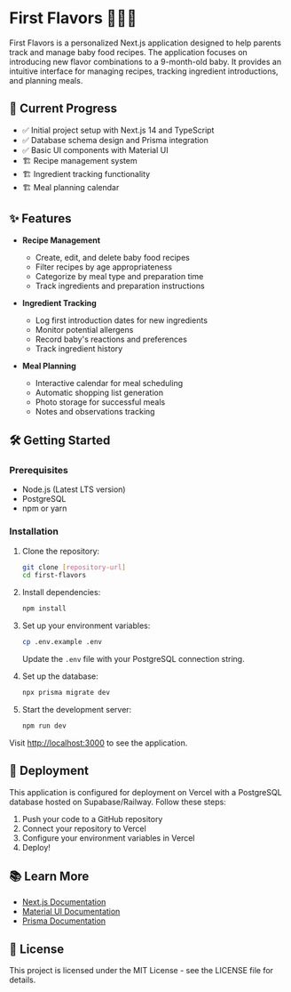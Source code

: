 # First Flavors 🍎🍌🥦

First Flavors is a personalized Next.js application designed to help parents track and manage baby food recipes. The application focuses on introducing new flavor combinations to a 9-month-old baby. It provides an intuitive interface for managing recipes, tracking ingredient introductions, and planning meals.

## 🚀 Current Progress

- ✅ Initial project setup with Next.js 14 and TypeScript
- ✅ Database schema design and Prisma integration
- ✅ Basic UI components with Material UI
- 🏗️ Recipe management system
- 🏗️ Ingredient tracking functionality
- 🏗️ Meal planning calendar

## ✨ Features

- **Recipe Management**
  - Create, edit, and delete baby food recipes
  - Filter recipes by age appropriateness
  - Categorize by meal type and preparation time
  - Track ingredients and preparation instructions

- **Ingredient Tracking**
  - Log first introduction dates for new ingredients
  - Monitor potential allergens
  - Record baby's reactions and preferences
  - Track ingredient history

- **Meal Planning**
  - Interactive calendar for meal scheduling
  - Automatic shopping list generation
  - Photo storage for successful meals
  - Notes and observations tracking

## 🛠️ Getting Started

### Prerequisites

- Node.js (Latest LTS version)
- PostgreSQL
- npm or yarn

### Installation

1. Clone the repository:
   ```bash
   git clone [repository-url]
   cd first-flavors
   ```

2. Install dependencies:
   ```bash
   npm install
   ```

3. Set up your environment variables:
   ```bash
   cp .env.example .env
   ```
   Update the `.env` file with your PostgreSQL connection string.

4. Set up the database:
   ```bash
   npx prisma migrate dev
   ```

5. Start the development server:
   ```bash
   npm run dev
   ```

Visit [http://localhost:3000](http://localhost:3000) to see the application.

## 🚀 Deployment

This application is configured for deployment on Vercel with a PostgreSQL database hosted on Supabase/Railway. Follow these steps:

1. Push your code to a GitHub repository
2. Connect your repository to Vercel
3. Configure your environment variables in Vercel
4. Deploy!

## 📚 Learn More

- [Next.js Documentation](https://nextjs.org/docs)
- [Material UI Documentation](https://mui.com/docs/getting-started/overview/)
- [Prisma Documentation](https://www.prisma.io/docs/)

## 📄 License

This project is licensed under the MIT License - see the LICENSE file for details.
